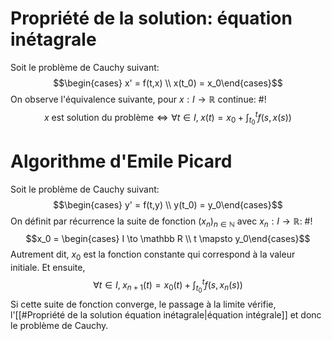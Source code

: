 
# Propriété de la solution: équation inétagrale
Soit le problème de Cauchy suivant: $$\begin{cases} x' = f(t,x) \\ x(t_0) = x_0\end{cases}$$On observe l'équivalence suivante, pour $x: I \to \mathbb R$ continue: #!
$$x \text{ est solution du problème} \Leftrightarrow \forall t\in I, \; x(t) =x_0+\int_{t_0}^tf(s,x(s))$$

# Algorithme d'Emile Picard
Soit le problème de Cauchy suivant: $$\begin{cases} y' = f(t,y) \\ y(t_0) = y_0\end{cases}$$
On définit par récurrence la suite de fonction $(x_n)_{n \in \mathbb N}$ avec $x_n : I \to \mathbb R$: #!
$$x_0  = \begin{cases} I \to \mathbb R \\ t \mapsto y_0\end{cases}$$Autrement dit, $x_0$ est la fonction constante qui correspond à la valeur initiale. Et ensuite,
$$\forall t \in I, \; x_{n+1}(t) = x_0(t) + \int_{t_0}^tf(s, x_n(s))$$Si cette suite de fonction converge, le passage à la limite vérifie, l'[[#Propriété de la solution équation inétagrale|équation intégrale]] et donc le problème de Cauchy.
